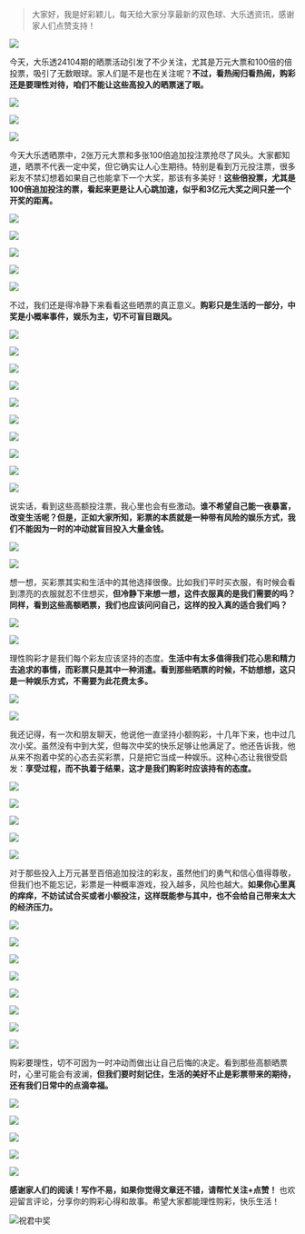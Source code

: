 > 大家好，我是好彩颖儿，每天给大家分享最新的双色球、大乐透资讯，感谢家人们点赞支持！

![](https://cdn.jsdelivr.net/gh/wangwenjie1314/PicCDN/2024-7-12/1720763627240-image.png)



今天，大乐透24104期的晒票活动引发了不少关注，尤其是万元大票和100倍的倍投票，吸引了无数眼球。家人们是不是也在关注呢？**不过，看热闹归看热闹，购彩还是要理性对待，咱们不能让这些高投入的晒票迷了眼。**


![](https://cdn.jsdelivr.net/gh/wangwenjie1314/PicCDN/2024-9-7/1725689386651-image.png)


![](https://cdn.jsdelivr.net/gh/wangwenjie1314/PicCDN/2024-9-7/1725689397244-image.png)


![](https://cdn.jsdelivr.net/gh/wangwenjie1314/PicCDN/2024-9-7/1725689448003-image.png)


今天大乐透晒票中，2张万元大票和多张100倍追加投注票抢尽了风头。大家都知道，晒票不代表一定中奖，但它确实让人心生期待。特别是看到万元投注票，很多彩友不禁幻想着如果自己也能拿下一个大奖，那该有多美好！**这些倍投票，尤其是100倍追加投注的票，看起来更是让人心跳加速，似乎和3亿元大奖之间只差一个开奖的距离。**


![](https://cdn.jsdelivr.net/gh/wangwenjie1314/PicCDN/2024-9-7/1725689645435-image.png)


![](https://cdn.jsdelivr.net/gh/wangwenjie1314/PicCDN/2024-9-7/1725690407538-image.png)


![](https://cdn.jsdelivr.net/gh/wangwenjie1314/PicCDN/2024-9-7/1725689413898-image.png)




![](https://cdn.jsdelivr.net/gh/wangwenjie1314/PicCDN/2024-9-7/1725679579934-image.png)


![](https://cdn.jsdelivr.net/gh/wangwenjie1314/PicCDN/2024-9-7/1725679590700-image.png)



不过，我们还是得冷静下来看看这些晒票的真正意义。**购彩只是生活的一部分，中奖是小概率事件，娱乐为主，切不可盲目跟风。**


![](https://cdn.jsdelivr.net/gh/wangwenjie1314/PicCDN/2024-9-7/1725689759794-image.png)


![](https://cdn.jsdelivr.net/gh/wangwenjie1314/PicCDN/2024-9-7/1725690837491-image.png)

![](https://cdn.jsdelivr.net/gh/wangwenjie1314/PicCDN/2024-9-7/1725690767960-image.png)


![](https://cdn.jsdelivr.net/gh/wangwenjie1314/PicCDN/2024-9-7/1725690903619-image.png)

![](https://cdn.jsdelivr.net/gh/wangwenjie1314/PicCDN/2024-9-7/1725690888197-image.png)


![](https://cdn.jsdelivr.net/gh/wangwenjie1314/PicCDN/2024-9-7/1725690478263-image.png)


![](https://cdn.jsdelivr.net/gh/wangwenjie1314/PicCDN/2024-9-7/1725689830010-image.png)



![](https://cdn.jsdelivr.net/gh/wangwenjie1314/PicCDN/2024-9-7/1725690314366-image.png)


![](https://cdn.jsdelivr.net/gh/wangwenjie1314/PicCDN/2024-9-7/1725690922309-image.png)


![](https://cdn.jsdelivr.net/gh/wangwenjie1314/PicCDN/2024-9-7/1725690355574-image.png)


说实话，看到这些高额投注票，我心里也会有些激动。**谁不希望自己能一夜暴富，改变生活呢？但是，正如大家所知，彩票的本质就是一种带有风险的娱乐方式，我们不能因为一时的冲动就盲目投入大量金钱。**

![](https://cdn.jsdelivr.net/gh/wangwenjie1314/PicCDN/2024-9-7/1725689424778-image.png)


![](https://cdn.jsdelivr.net/gh/wangwenjie1314/PicCDN/2024-9-7/1725689434456-image.png)



想一想，买彩票其实和生活中的其他选择很像。比如我们平时买衣服，有时候会看到漂亮的衣服就忍不住想买，**但冷静下来想一想，这件衣服真的是我们需要的吗？同样，看到这些高额晒票，我们也应该问问自己，这样的投入真的适合我们吗？**


![](https://cdn.jsdelivr.net/gh/wangwenjie1314/PicCDN/2024-9-7/1725689477736-image.png)

![](https://cdn.jsdelivr.net/gh/wangwenjie1314/PicCDN/2024-9-7/1725689470632-image.png)

理性购彩才是我们每个彩友应该坚持的态度。**生活中有太多值得我们花心思和精力去追求的事情，而彩票只是其中一种消遣。看到那些晒票的时候，不妨想想，这只是一种娱乐方式，不需要为此花费太多。**


![](https://cdn.jsdelivr.net/gh/wangwenjie1314/PicCDN/2024-9-7/1725689460345-image.png)


![](https://cdn.jsdelivr.net/gh/wangwenjie1314/PicCDN/2024-9-7/1725690949104-image.png)

我还记得，有一次和朋友聊天，他说他一直坚持小额购彩，十几年下来，也中过几次小奖。虽然没有中到大奖，但每次中奖的快乐足够让他满足了。他还告诉我，他从来不抱着中奖的心态去买彩票，只是把它当成一种娱乐。这种心态让我很受启发：**享受过程，而不执着于结果，这才是我们购彩时应该持有的态度。**


![](https://cdn.jsdelivr.net/gh/wangwenjie1314/PicCDN/2024-9-7/1725690968999-image.png)

![](https://cdn.jsdelivr.net/gh/wangwenjie1314/PicCDN/2024-9-7/1725690963475-image.png)

![](https://cdn.jsdelivr.net/gh/wangwenjie1314/PicCDN/2024-9-7/1725690957528-image.png)


![](https://cdn.jsdelivr.net/gh/wangwenjie1314/PicCDN/2024-9-7/1725691072471-image.png)


![](https://cdn.jsdelivr.net/gh/wangwenjie1314/PicCDN/2024-9-7/1725691087045-image.png)


对于那些投入上万元甚至百倍追加投注的彩友，虽然他们的勇气和信心值得尊敬，但我们也不能忘记，彩票是一种概率游戏，投入越多，风险也越大。**如果你心里真的痒痒，不妨试试合买或者小额投注，这样既能参与其中，也不会给自己带来太大的经济压力。**



![](https://cdn.jsdelivr.net/gh/wangwenjie1314/PicCDN/2024-9-7/1725691119310-image.png)

![](https://cdn.jsdelivr.net/gh/wangwenjie1314/PicCDN/2024-9-7/1725691114345-image.png)

![](https://cdn.jsdelivr.net/gh/wangwenjie1314/PicCDN/2024-9-7/1725691109185-image.png)

![](https://cdn.jsdelivr.net/gh/wangwenjie1314/PicCDN/2024-9-7/1725691102874-image.png)

![](https://cdn.jsdelivr.net/gh/wangwenjie1314/PicCDN/2024-9-7/1725691094653-image.png)


![](https://cdn.jsdelivr.net/gh/wangwenjie1314/PicCDN/2024-9-7/1725691138348-image.png)

![](https://cdn.jsdelivr.net/gh/wangwenjie1314/PicCDN/2024-9-7/1725691132929-image.png)

![](https://cdn.jsdelivr.net/gh/wangwenjie1314/PicCDN/2024-9-7/1725691126114-image.png)

购彩要理性，切不可因为一时冲动而做出让自己后悔的决定。看到那些高额晒票时，心里可能会有波澜，**但我们要时刻记住，生活的美好不止是彩票带来的期待，还有我们日常中的点滴幸福。**


![](https://cdn.jsdelivr.net/gh/wangwenjie1314/PicCDN/2024-9-7/1725691165201-image.png)

![](https://cdn.jsdelivr.net/gh/wangwenjie1314/PicCDN/2024-9-7/1725691157523-image.png)

![](https://cdn.jsdelivr.net/gh/wangwenjie1314/PicCDN/2024-9-7/1725691151356-image.png)

![](https://cdn.jsdelivr.net/gh/wangwenjie1314/PicCDN/2024-9-7/1725691145500-image.png)


![](https://cdn.jsdelivr.net/gh/wangwenjie1314/PicCDN/2024-9-7/1725691176246-image.png)

**感谢家人们的阅读！写作不易，如果你觉得文章还不错，请帮忙关注+点赞！** 也欢迎留言评论，分享你的购彩心得和故事。希望大家都能理性购彩，快乐生活！

![祝君中奖](https://cdn.jsdelivr.net/gh/wangwenjie1314/PicCDN/2024-8-19/1724038774078-image.png)